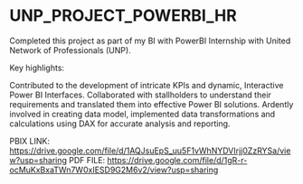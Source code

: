 # UNP_PROJECT_POWERBI_HR

Completed this project as part of my BI with PowerBI Internship with United Network of Professionals (UNP).

Key highlights:

Contributed to the development of intricate KPIs and dynamic, Interactive Power BI Interfaces.
Collaborated with stallholders to understand their requirements and translated them into effective Power BI solutions.
Ardently involved in creating data model, implemented data transformations and calculations using DAX for accurate analysis and reporting.

PBIX LINK: https://drive.google.com/file/d/1AQJsuEpS_uu5F1vWhNYDVIrjj0ZzRYSa/view?usp=sharing
PDF FILE: https://drive.google.com/file/d/1gR-r-ocMuKxBxaTWn7W0xIESD9G2M6v2/view?usp=sharing
